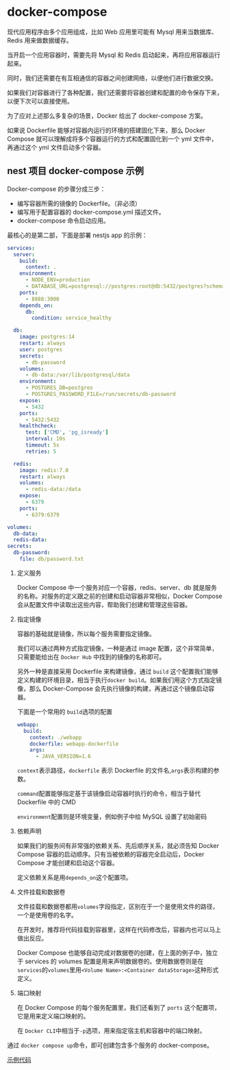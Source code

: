 # docker-compose

现代应用程序由多个应用组成，比如 Web 应用里可能有 Mysql 用来当数据库、Redis 用来做数据缓存。

当开启一个应用容器时，需要先将 Mysql 和 Redis 启动起来，再将应用容器运行起来。

同时，我们还需要在有互相通信的容器之间创建网络，以便他们进行数据交换。

如果我们对容器进行了各种配置，我们还需要将容器创建和配置的命令保存下来，以便下次可以直接使用。

为了应对上述那么多复杂的场景，Docker 给出了 docker-compose 方案。

如果说 Dockerfile 能够对容器内运行的环境的搭建固化下来，那么 Docker Compose 就可以理解成将多个容器运行的方式和配置固化到一个 yml 文件中，再通过这个 yml 文件启动多个容器。

## nest 项目 docker-compose 示例

Docker-compose 的步骤分成三步：

- 编写容器所需的镜像的 Dockerfile。（非必须）
- 编写用于配置容器的 docker-compose.yml 描述文件。
- docker-compose 命令启动应用。

最核心的是第二部，下面是部署 nestjs app 的示例：

```yaml
services:
  server:
    build:
      context: .
    environment:
      - NODE_ENV=production
      - DATABASE_URL=postgresql://postgres:root@db:5432/postgres?schema=public
    ports:
      - 8888:3000
    depends_on:
      db:
        condition: service_healthy

  db:
    image: postgres:14
    restart: always
    user: postgres
    secrets:
      - db-password
    volumes:
      - db-data:/var/lib/postgresql/data
    environment:
      - POSTGRES_DB=postgres
      - POSTGRES_PASSWORD_FILE=/run/secrets/db-password
    expose:
      - 5432
    ports:
      - 5432:5432
    healthcheck:
      test: ['CMD', 'pg_isready']
      interval: 10s
      timeout: 5s
      retries: 5

  redis:
    image: redis:7.0
    restart: always
    volumes:
      - redis-data:/data
    expose:
      - 6379
    ports:
      - 6379:6379

volumes:
  db-data:
  redis-data:
secrets:
  db-password:
    file: db/password.txt
```

1. 定义服务

   Docker Compose 中一个服务对应一个容器，redis、server、db 就是服务的名称。对服务的定义跟之前的创建和启动容器非常相似，Docker Compose 会从配置文件中读取出这些内容，帮助我们创建和管理这些容器。

2. 指定镜像

   容器的基础就是镜像，所以每个服务需要指定镜像。

   我们可以通过两种方式指定镜像，一种是通过 image 配置，这个非常简单，只需要能给出在 `Docker Hub` 中找到的镜像的名称即可。

   另外一种是直接采用 Dockerfile 来构建镜像，通过 `build` 这个配置我们能够定义构建的环境目录，相当于执行`docker build`。如果我们用这个方式指定镜像，那么 Docker-Compose 会先执行镜像的构建，再通过这个镜像启动容器。

   下面是一个常用的 `build`选项的配置

   ```yaml
   webapp:
     build:
       context: ./webapp
       dockerfile: webapp-dockerfile
       args:
         - JAVA_VERSION=1.6
   ```

   `context`表示路径，`dockerfile` 表示 Dockerfile 的文件名,`args`表示构建的参数。

   `command`配置能够指定基于该镜像启动容器时执行的命令，相当于替代 Dockerfile 中的 CMD

   `environment`配置则是环境变量，例如例子中给 MySQL 设置了初始密码

3. 依赖声明

   如果我们的服务间有非常强的依赖关系、先后顺序关系，就必须告知 Docker Compose 容器的启动顺序。只有当被依赖的容器完全启动后，Docker Compose 才能创建和启动这个容器。

   定义依赖关系是用`depends_on`这个配置项。

4. 文件挂载和数据卷

   文件挂载和数据卷都用`volumes`字段指定，区别在于一个是使用文件的路径，一个是使用卷的名字。

   在开发时，推荐将代码挂载到容器里，这样在代码修改后，容器内也可以马上做出反应。

   Docker Compose 也能够自动完成对数据卷的创建，在上面的例子中，独立于 services 的 volumes 配置是用来声明数据卷的。使用数据卷则是在`services`的`volumes`里用`<Volume Name>:<Container dataStorage>`这种形式定义。

5. 端口映射

   在 Docker Compose 的每个服务配置里，我们还看到了 `ports` 这个配置项，它是用来定义端口映射的。

   在 `Docker CLI`中相当于`-p`选项，用来指定宿主机和容器中的端口映射。

通过 `docker compose up`命令，即可创建包含多个服务的 docker-compose。

[示例代码](https://github.com/18888628835/learn-nest/tree/how-to-build-with-docker-compose)
